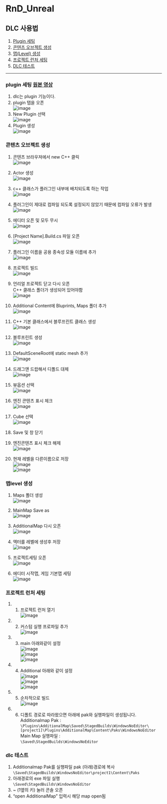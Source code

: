 # RnD_Unreal

## DLC 사용법
1. [Plugin 세팅](#plugin-세팅)  
2. [콘텐츠 오브젝트 생성](#콘텐츠-오브젝트-생성)  
3. [맵(Level) 생성](#맵level-생성)  
4. [프로젝트 런처 세팅](#프로젝트-런처-세팅)  
5. [DLC 테스트](#dlc-테스트)  

---------------

### plugin 세팅 [원본 영상](https://www.youtube.com/watch?v=ndHNdUSRpho&ab_channel=Unreal4Pro) 
1. dlc는 plugin 기능이다.  
2. plugin 탭을 오픈  
![image](https://user-images.githubusercontent.com/11674965/162155174-5046048e-7e62-4447-8973-66fe41eb243c.png)  
3. New Plugin 선택  
![image](https://user-images.githubusercontent.com/11674965/162155263-29eb880c-e72c-4582-b9b1-883cd5e8f9ef.png)
4. Plugin 생성  
![image](https://user-images.githubusercontent.com/11674965/162155375-f43f4c1b-cd09-4d30-8118-f4fb4b761d14.png)

### 콘텐츠 오브젝트 생성  
1. 콘텐츠 브라우져에서 new C++ 클릭  
![image](https://user-images.githubusercontent.com/11674965/162155448-75cd87e6-2139-4270-bf6b-556c7cdfcb4a.png)  
2. Actor 생성  
![image](https://user-images.githubusercontent.com/11674965/162156044-88e1c02e-68ae-469b-b936-f974e9354703.png)  

3. c++ 클래스가 플러그인 내부에 배치되도록 하는 작업  
![image](https://user-images.githubusercontent.com/11674965/162156206-f2a0eb4d-e90a-4465-8ab7-56c6664535f2.png)  

4. 플러그인이 제대로 컴파일 되도록 설정되지 않았기 때문에 컴파일 오류가 발생  
![image](https://user-images.githubusercontent.com/11674965/162156233-9abf2908-de3b-41dd-898e-21638f3e32d6.png)  

5. 에디터 오픈 및 모두 무시  
![image](https://user-images.githubusercontent.com/11674965/162156262-26f7be73-31f3-4132-b89f-84bfee5241e4.png)  

6. [Project Name].Build.cs 파일 오픈  
![image](https://user-images.githubusercontent.com/11674965/162156294-efda4225-e34c-474f-a3e7-4e24fae9ac4b.png)  
7. 플러그인 이름을 공용 종속성 모듈 이름에 추가  
![image](https://user-images.githubusercontent.com/11674965/162156355-b1d43f05-a622-4f36-b60e-e4b95ef5a9b8.png)  

8. 프로젝트 빌드  
![image](https://user-images.githubusercontent.com/11674965/162156378-168efcd6-ec55-4d47-82fa-e731ce31b132.png)  

9. 언리얼 프로젝트 닫고 다시 오픈  
C++ 클래스 폴더가 생성되어 있어야함  
![image](https://user-images.githubusercontent.com/11674965/162156459-bd37a800-b105-4ac5-a094-ee04e11d07af.png)  

10. Additional Content에 Bluprints, Maps 폴더 추가  
![image](https://user-images.githubusercontent.com/11674965/162156481-baf4e16f-ce2d-4fb3-9353-fa4c4b9f53ef.png)  

11. C++ 기본 클래스에서 블루프린트 클래스 생성  
![image](https://user-images.githubusercontent.com/11674965/162156511-395a26b5-1ab1-4201-b330-4ade0b9e82ca.png)  

12. 블루프린트 생성  
![image](https://user-images.githubusercontent.com/11674965/162156641-26f1b3df-8a40-4f06-8a8b-a39f05db9350.png)  

13. DefaultSceneRoot에 static mesh 추가  
![image](https://user-images.githubusercontent.com/11674965/162156688-b49de513-4f28-46d2-8e23-28fcb346aa78.png)  

14. 드래그앤 드랍해서 디폴드 대체  
![image](https://user-images.githubusercontent.com/11674965/162156724-a4301fef-b527-4b6e-a6f9-43edd696429b.png)  

15. 뷰옵션 선택  
![image](https://user-images.githubusercontent.com/11674965/162156742-9cccd2f6-cc38-4fc3-a9bb-1551ff04b535.png)  

16. 엔진 콘텐츠 표시 체크  
![image](https://user-images.githubusercontent.com/11674965/162156771-d6c5b33d-4c22-49fe-982a-52da971f925d.png)  

17. Cube 선택  
![image](https://user-images.githubusercontent.com/11674965/162156800-55f64f5a-2963-4e24-8ac5-ff9d97b6e789.png)  

18. Save 및 창 닫기  
19. 엔진콘텐츠 표시 체크 해제  
![image](https://user-images.githubusercontent.com/11674965/162156850-1da31856-3f19-4ba0-90b2-ca6a9e422bd4.png)  

20. 현재 레벨을 다른이름으로 저장  
![image](https://user-images.githubusercontent.com/11674965/162156891-0e900528-df2c-4fb2-8983-799c89ee48e4.png)    
![image](https://user-images.githubusercontent.com/11674965/162156923-c70067b1-5b16-4fe5-ba92-16ff2a61ca13.png)  


### 맵level 생성  
1. Maps 폴더 생성  
![image](https://user-images.githubusercontent.com/11674965/162158261-bce3e47d-601a-4d85-91c3-5cd2ca3e713d.png)  

2. MainMap Save as  
![image](https://user-images.githubusercontent.com/11674965/162158295-9958ee4d-28b3-46c2-a422-c706f84a367d.png)  


3. AdditionalMap 다시 오픈  
![image](https://user-images.githubusercontent.com/11674965/162158327-1ddec9cb-576a-4df7-96ff-fe915cf4ca35.png)  

4. 액터를 레벨에 생성후 저장  
![image](https://user-images.githubusercontent.com/11674965/162158350-1c5cd857-8e8c-44a0-86f7-cfd8e4faa335.png)  
 
5. 프로젝트세팅 오픈  
![image](https://user-images.githubusercontent.com/11674965/162158383-266f6464-c926-4f2d-941d-16f79ef5fb25.png)  
 
6. 에디터 시작맵, 게임 기본맵 세팅  
![image](https://user-images.githubusercontent.com/11674965/162158421-6f85430e-f45d-4e75-aba4-9690cbfdc096.png)  

### 프로젝트 런처 세팅 
1. 1.	프로젝트 런처 열기  
![image](https://user-images.githubusercontent.com/11674965/162158690-d7700478-2733-4b16-a583-cb6f02091903.png)  

2. 2.	커스텀 실행 프로파일 추가  
![image](https://user-images.githubusercontent.com/11674965/162158729-9d7923be-3e57-42d2-a01f-239e1e787dff.png)  

3. 3.	main 아래와같이 설정  
![image](https://user-images.githubusercontent.com/11674965/162158770-079f50b0-acf2-4e73-bf97-6d99c4a0eb66.png)  
![image](https://user-images.githubusercontent.com/11674965/162158790-efb26024-d77f-4613-b777-323259e36c68.png)  
 ![image](https://user-images.githubusercontent.com/11674965/162158802-ff5418f1-8f97-4902-9fc2-825d9c80c10d.png)  


4. 4.	Additional 아래와 같이 설정  
![image](https://user-images.githubusercontent.com/11674965/162158841-fabf8577-bf5c-496d-9ad6-52745105e312.png)  
![image](https://user-images.githubusercontent.com/11674965/162158858-40be43bf-d0d0-4497-8263-b86a3b87c9dc.png)  
![image](https://user-images.githubusercontent.com/11674965/162158868-29abdbb2-02a0-43de-a2c4-ca3013e72429.png)  

5. 5.	순차적으로 빌드  
![image](https://user-images.githubusercontent.com/11674965/162158901-9f73b8cf-5cff-4d89-909c-7358f4fc38ae.png)  

6. 6.	디폴트 경로로 따라왔으면 아래에 pak와 실행파일이 생성됩니다.
Additionalmap Pak :  
`\Plugins\AdditionalMap\Saved\StagedBuilds\WindowsNoEditor\[project1]\Plugins\AdditionalMap\Content\Paks\WindowsNoEditor  `  
Main Map 실행파일 :  
`\Saved\StagedBuilds\WindowsNoEditor  `  

### dlc 테스트  
1.	Additionalmap Pak를 실행파일 pak (아래)경로에 복사  
`\Saved\StagedBuilds\WindowsNoEditor\project1\Content\Paks`  
2.	아래경로의 exe 파일 실행  
`\Saved\StagedBuilds\WindowsNoEditor  `  
3.	~ (1옆의 키) 눌러 콘솔 오픈  
4.	“open AdditionalMap” 입력시 해당 map open됨  

